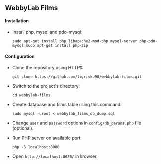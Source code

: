 ## WebbyLab Films

#### Installation
- Install php, mysql and pdo-mysql:

    `sudo apt-get install php libapache2-mod-php mysql-server php-pdo-mysql sudo apt-get install php-zip`

#### Configuration
- Clone the repository using HTTPS:

    `git clone https://github.com/tigrisko98/webbylab-films.git`

- Switch to the project's directory:

    `cd webbylab-films`

- Create database and films table using this command:

    `sudo mysql -uroot < webbylab_films_db_dump.sql`

- Change `user` and `password` options in `config/db_params.php` file (optional). 

- Run PHP server on available port:

    `php -S localhost:8080`

- Open `http://localhost:8080/` in browser.
